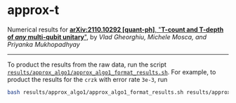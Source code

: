 # approx-t
Numerical results for [**arXiv:2110.10292 [quant-ph]**, "**T-count and T-depth of *any* multi-qubit unitary**"](https://arxiv.org/abs/2110.10292), by *Vlad Gheorghiu, Michele Mosca, and Priyanka Mukhopadhyay*

---

To product the results from the raw data, run the script
[`results/approx_algo1/approx_algo1_format_results.sh`](https://github.com/vsoftco/approx-t/blob/main/results/approx_algo1/approx_algo1_format_results.sh).
For example, to product the results for the `crzk` with error rate `3e-3`, run

```bash
bash results/approx_algo1/approx_algo1_format_results.sh results/approx_algo1/raw/crzk 1e-2
```
